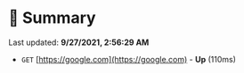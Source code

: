 # 📖 Summary
Last updated: **9/27/2021, 2:56:29 AM**

- `GET` [https://google.com](https://google.com) - **Up** (110ms)

